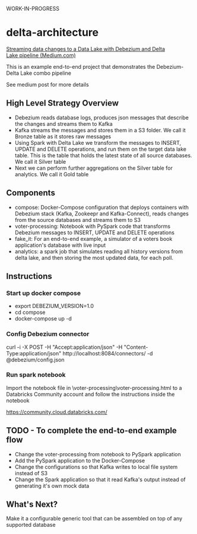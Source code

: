 WORK-IN-PROGRESS

# delta-architecture
[Streaming data changes to a Data Lake with Debezium and Delta Lake pipeline (Medium.com)](https://medium.com/@yinondn/streaming-data-changes-to-a-data-lake-with-debezium-and-delta-lake-pipeline-299821053dc3)

This is an example end-to-end project that demonstrates the Debezium-Delta Lake combo pipeline

See medium post for more details

## High Level Strategy Overview
- Debezium reads database logs, produces json messages that describe the changes and streams them to Kafka
- Kafka streams the messages and stores them in a S3 folder. We call it Bronze table as it stores raw messages
- Using Spark with Delta Lake we transform the messages to INSERT, UPDATE and DELETE operations, and run them on the target data lake table. This is the table that holds the latest state of all source databases. We call it Silver table
- Next we can perform further aggregations on the Silver table for analytics. We call it Gold table

## Components
- compose: Docker-Compose configuration that deploys containers with Debezium stack (Kafka, Zookeepr and Kafka-Connect), reads changes from the source databases and streams them to S3
- voter-processing: Notebook with PySpark code that transforms Debezium messages to INSERT, UPDATE and DELETE operations
- fake_it: For an end-to-end example, a simulator of a voters book application's database with live input
- analytics: a spark job that simulates reading all history versions from delta lake, and then storing the most updated data, for each poll.

## Instructions
### Start up docker compose
- export DEBEZIUM_VERSION=1.0
- cd compose
- docker-compose up -d
### Config Debezium connector
curl -i -X POST -H "Accept:application/json" -H  "Content-Type:application/json" http://localhost:8084/connectors/ -d @debezium/config.json
### Run spark notebook
Import the notebook file in \voter-processing\voter-processing.html to a Databricks Community account and follow the instructions inside the notebook


https://community.cloud.databricks.com/

## TODO - To complete the end-to-end example flow
- Change the voter-processing from notebook to PySpark application
- Add the PySpark application to the Docker-Compose
- Change the configurations so that Kafka writes to local file system instead of S3
- Change the Spark application so that it read Kafka's output instead of generating it's own mock data

## What's Next?
Make it a configurable generic tool that can be assembled on top of any supported database
